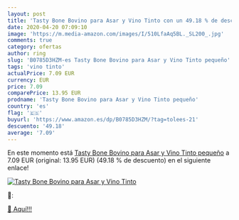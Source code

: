 ```yaml
---
layout: post
title: 'Tasty Bone Bovino para Asar y Vino Tinto con un 49.18 % de descuento'
date: 2020-04-20 07:09:10
image: 'https://m.media-amazon.com/images/I/510LfaAq5BL._SL200_.jpg'
comments: true
category: ofertas
author: ring
slug: 'B0785D3HZM-es Tasty Bone Bovino para Asar y Vino Tinto pequeño'
tags: 'vino tinto'
actualPrice: 7.09 EUR
currency: EUR
price: 7.09
comparePrice: 13.95 EUR
prodname: 'Tasty Bone Bovino para Asar y Vino Tinto pequeño'
country: 'es'
flag: '🇪🇸'
buyurl: 'https://www.amazon.es/dp/B0785D3HZM/?tag=tolees-21'
descuento: '49.18'
average: '7.09'
---
```


En este momento está [Tasty Bone Bovino para Asar y Vino Tinto pequeño](https://www.amazon.es/dp/B0785D3HZM/?tag=tolees-21) a 7.09 EUR (original: 13.95 EUR) (49.18 %  de descuento) en el siguiente enlace!

[![Tasty Bone Bovino para Asar y Vino Tinto](https://m.media-amazon.com/images/I/510LfaAq5BL._SL200_.jpg)](https://www.amazon.es/dp/B0785D3HZM/?tag=tolees-21)

🔎:


[🛒 Aquí!!!](https://www.amazon.es/dp/B0785D3HZM/?tag=tolees-21)
